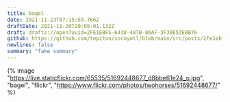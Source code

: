 ```yaml
---
title: bagel
date: 2021-11-23T07:15:59.766Z
draftDate: 2021-11-20T20:08:01.132Z
draft: drafts://open?uuid=2FE1EBF5-6438-487B-80AF-3F30E53EBB76
github: https://github.com/tepiton/xocoyotl/blob/main/src/posts/2fe1ebf5-6438-487b-80af-3f30e53ebb76.md
newlines: false
summary: "fake summary"
---
```

{% image "https://live.staticflickr.com/65535/51692448677_d8bbe61e24_o.jpg", "bagel", "flickr", "https://www.flickr.com/photos/twohorses/51692448677/" %}

<!-- https://flic.kr/p/2mKTj48 -->
